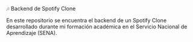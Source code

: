 🎶 Backend de Spotify Clone

En este repositorio se encuentra el backend de un Spotify Clone desarrollado durante mi formación académica en el Servicio Nacional de Aprendizaje (SENA).
